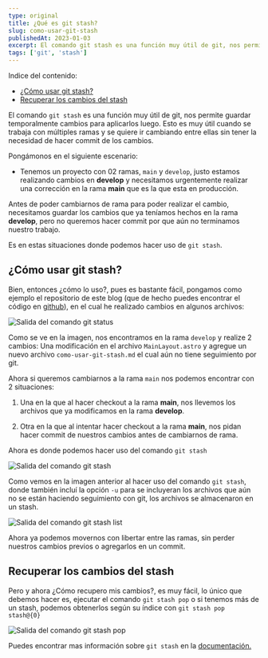 ```yaml
---
type: original
title: ¿Qué es git stash?
slug: como-usar-git-stash
publishedAt: 2023-01-03
excerpt: El comando git stash es una función muy útil de git, nos permite guardar temporalmente para aplicarlos luego. Esto es muy útil cuando se trabaja con múltiples ramas
tags: ['git', 'stash']
---
```

<div class="indice">
Indice del contenido:

- [¿Cómo usar git stash?](#cómo-usar-git-stash "¿Cómo usar git stash?")
- [Recuperar los cambios del stash](#recuperar-los-cambios-del-stash "Recuperar los cambios del stash")
</div>

El comando `git stash` es una función muy útil de git, nos permite guardar temporalmente cambios para aplicarlos luego. Esto es muy útil cuando se trabaja con múltiples ramas y se quiere ir cambiando entre ellas sin tener la necesidad de hacer commit de los cambios.

Pongámonos en el siguiente escenario:

- Tenemos un proyecto con 02 ramas, `main` y `develop`, justo estamos realizando cambios en **develop** y necesitamos urgentemente realizar una corrección en la rama **main** que es la que esta en producción.

Antes de poder cambiarnos de rama para poder realizar el cambio, necesitamos guardar los cambios que ya teníamos hechos en la rama **develop**, pero no queremos hacer commit por que aún no terminamos nuestro trabajo.

Es en estas situaciones donde podemos hacer uso de `git stash`.

## ¿Cómo usar git stash?

Bien, entonces ¿cómo lo uso?, pues es bastante fácil, pongamos como ejemplo el repositorio de este blog (que de hecho puedes encontrar el código en <a href="https://github.com/dcyar/jhonachata" target="_blank" title="Repositorio del proyecto" rel="nofollow noopener">github</a>), en el cual he realizado cambios en algunos archivos:

![Salida del comando git status](/images/git-stash/changes.webp "Salida del comando git status")

Como se ve en la imagen, nos encontramos en la rama `develop` y realize 2 cambios: Una modificación en el archivo `MainLayout.astro` y agregue un nuevo archivo `como-usar-git-stash.md` el cual aún no tiene seguimiento por git.

Ahora si queremos cambiarnos a la rama `main` nos podemos encontrar con 2 situaciones:

1. Una en la que al hacer checkout a la rama **main**, nos llevemos los archivos que ya modificamos en la rama **develop**.

2. Otra en la que al intentar hacer checkout a la rama **main**, nos pidan hacer commit de nuestros cambios antes de cambiarnos de rama.

Ahora es donde podemos hacer uso del comando `git stash`

![Salida del comando git stash](/images/git-stash/git-stash-u.webp "Salida del comando git stash")

Como vemos en la imagen anterior al hacer uso del comando `git stash`, donde también incluí la opción `-u` para se incluyeran los archivos que aún no se están haciendo seguimiento con git, los archivos se almacenaron en un stash.

![Salida del comando git stash list](/images/git-stash/git-stash-list.webp "Salida del comando git stash list")

Ahora ya podemos movernos con libertar entre las ramas, sin perder nuestros cambios previos o agregarlos en un commit.

## Recuperar los cambios del stash

Pero y ahora ¿Cómo recupero mis cambios?, es muy fácil, lo único que debemos hacer es, ejecutar el comando `git stash pop` o si tenemos más de un stash, podemos obtenerlos según su índice con `git stash pop stash@{0}`

![Salida del comando git stash pop](/images/git-stash/git-stash-pop.webp "Salida del comando git stash pop")

Puedes encontrar mas información sobre `git stash` en la <a href="https://git-scm.com/docs/git-stash" target="_blank" title="Documentación de git" rel="nofollow noopener">documentación.</a>
